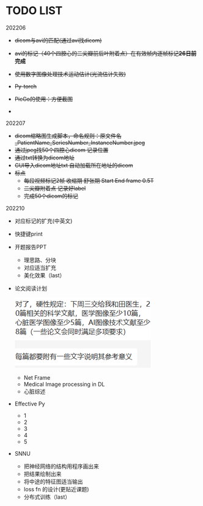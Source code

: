 # TODO LIST
202206

*  ~~dicom与avi的匹配(通过avi找dicom)~~  
*  ~~avi的标记（40个四腔心的二尖瓣前后叶附着点）在有效帧内逐帧标记**26日前完成**~~
*  ~~使用数字图像处理技术运动估计(光流估计失败)~~
*  ~~Py-torch~~
*  ~~PicGo的使用：方便截图~~

*  

202207

* ~~dicom缩略图生成脚本，命名规则：原文件名_PatientName_SeriesNumber_InstanceNumber.jpeg~~
* ~~通过jpeg找50个四腔心dicom 记录位置~~ 
* ~~通过txt转换为dicom地址~~
* ~~GUI导入dicom地址txt 自动加载所在地址的dicom~~
* ~~标点~~
  * ~~每段视频标记2帧 收缩期 舒张期 Start End frame  0.5T~~
  * ~~二尖瓣附着点 记录好label~~
  * ~~完成50个dicom的标记~~

202210

* 对应标记的扩充(中英文)

* 快捷键print

* 开题报告PPT
  * 理思路、分块
  * 对应适当扩充
  * 美化效果（last）

* 论文阅读计划

  ![image-20220905170445320](https://raw.githubusercontent.com/Teddyred999/my-work/main/image-20220905170445320.png)

  * Net Frame
  * Medical Image processing in DL
  * 心脏综述

* Effective Py
  * 1
  * 2
  * 3
  * 4
  * 5

* SNNU

  * 把神经网络的结构用程序画出来
  * 把结果绘制出来
  * 将中途的特征图适当输出
  * loss fn 的设计(更贴近课题)
  * 分布式训练（last）
